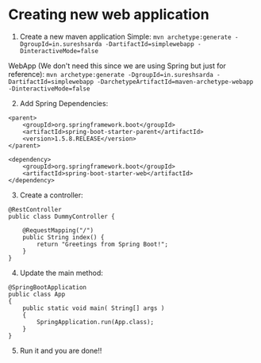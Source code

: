 # Creating new web application

1. Create a new maven application
Simple:
```mvn archetype:generate -DgroupId=in.sureshsarda -DartifactId=simplewebapp -DinteractiveMode=false```

WebApp (We don't need this since we are using Spring but just for reference):
```mvn archetype:generate -DgroupId=in.sureshsarda -DartifactId=simplewebapp -DarchetypeArtifactId=maven-archetype-webapp -DinteractiveMode=false```

2. Add Spring Dependencies:
```
<parent>
	<groupId>org.springframework.boot</groupId>
	<artifactId>spring-boot-starter-parent</artifactId>
	<version>1.5.8.RELEASE</version>
</parent>
	
<dependency>
	<groupId>org.springframework.boot</groupId>
	<artifactId>spring-boot-starter-web</artifactId>
</dependency>
```

3. Create a controller:
```
@RestController
public class DummyController {

	@RequestMapping("/")
	public String index() {
		return "Greetings from Spring Boot!";
	}
}
```

4. Update the main method:
```
@SpringBootApplication
public class App 
{
    public static void main( String[] args )
    {
        SpringApplication.run(App.class);
    }
}

```

5. Run it and you are done!!
